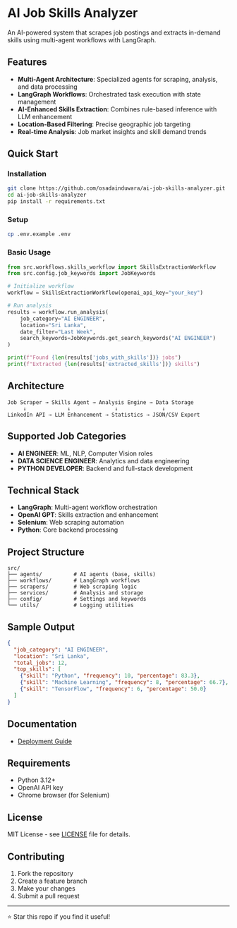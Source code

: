 # AI Job Skills Analyzer

An AI-powered system that scrapes job postings and extracts in-demand skills using multi-agent workflows with LangGraph.

## Features

- **Multi-Agent Architecture**: Specialized agents for scraping, analysis, and data processing
- **LangGraph Workflows**: Orchestrated task execution with state management
- **AI-Enhanced Skills Extraction**: Combines rule-based inference with LLM enhancement
- **Location-Based Filtering**: Precise geographic job targeting
- **Real-time Analysis**: Job market insights and skill demand trends

## Quick Start

### Installation
```bash
git clone https://github.com/osadainduwara/ai-job-skills-analyzer.git
cd ai-job-skills-analyzer
pip install -r requirements.txt
```

### Setup
```bash
cp .env.example .env
```

### Basic Usage
```python
from src.workflows.skills_workflow import SkillsExtractionWorkflow
from src.config.job_keywords import JobKeywords

# Initialize workflow
workflow = SkillsExtractionWorkflow(openai_api_key="your_key")

# Run analysis
results = workflow.run_analysis(
    job_category="AI ENGINEER",
    location="Sri Lanka", 
    date_filter="Last Week",
    search_keywords=JobKeywords.get_search_keywords("AI ENGINEER")
)

print(f"Found {len(results['jobs_with_skills'])} jobs")
print(f"Extracted {len(results['extracted_skills'])} skills")
```

## Architecture

```
Job Scraper → Skills Agent → Analysis Engine → Data Storage
     ↓             ↓              ↓              ↓
LinkedIn API → LLM Enhancement → Statistics → JSON/CSV Export
```

## Supported Job Categories

- **AI ENGINEER**: ML, NLP, Computer Vision roles
- **DATA SCIENCE ENGINEER**: Analytics and data engineering  
- **PYTHON DEVELOPER**: Backend and full-stack development

## Technical Stack

- **LangGraph**: Multi-agent workflow orchestration
- **OpenAI GPT**: Skills extraction and enhancement
- **Selenium**: Web scraping automation
- **Python**: Core backend processing

## Project Structure

```
src/
├── agents/          # AI agents (base, skills)
├── workflows/       # LangGraph workflows
├── scrapers/        # Web scraping logic
├── services/        # Analysis and storage
├── config/          # Settings and keywords
└── utils/           # Logging utilities
```

## Sample Output

```json
{
  "job_category": "AI ENGINEER",
  "location": "Sri Lanka",
  "total_jobs": 12,
  "top_skills": [
    {"skill": "Python", "frequency": 10, "percentage": 83.3},
    {"skill": "Machine Learning", "frequency": 8, "percentage": 66.7},
    {"skill": "TensorFlow", "frequency": 6, "percentage": 50.0}
  ]
}
```

## Documentation

- [Deployment Guide](docs/deployment.md)

## Requirements

- Python 3.12+
- OpenAI API key
- Chrome browser (for Selenium)

## License

MIT License - see [LICENSE](LICENSE) file for details.

## Contributing

1. Fork the repository
2. Create a feature branch
3. Make your changes
4. Submit a pull request

---

⭐ Star this repo if you find it useful!